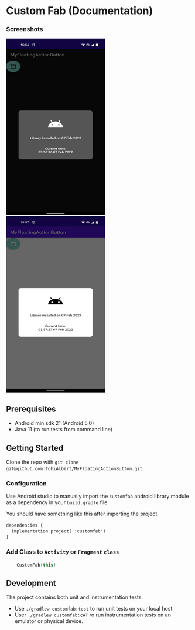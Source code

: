 # Custom Fab (Documentation)

### Screenshots
<img src="screenshots/SC_1.png" alt="Dark Mode" width="270" height="480"/> <img src="screenshots/SC_2.png" alt="Light Mode" width="270" height="480"/>

## Prerequisites
- Android min sdk 21 (Android 5.0)
- Java 11 (to run tests from command line)

## Getting Started
Clone the repo with `git clone git@github.com:TobiAlbert/MyFloatingActionButton.git`

### Configuration
Use Android studio to manually import the `customfab` android library module as a dependency in your `build.gradle` file.

You should have something like this after importing the project.
```
dependencies {
  implementation project(':customfab')
}
```

### Add Class to `Activity` or `Fragment` `class`

```kotlin
	CustomFab(this)
```

## Development
The project contains both unit and instrumentation tests.

- Use `./gradlew customfab:test` to run unit tests on your local host
- User `./gradlew customfab:cAT` ro run instrumentation tests on an emulator or physical device.
